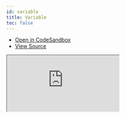 ```yaml
---
id: variable
title: Variable
toc: false
---
```


- [Open in CodeSandbox](https://codesandbox.io/s/github/tannerlinsley/react-virtual/tree/main/examples/variable)
- [View Source](https://github.com/tannerlinsley/react-virtual/tree/main/examples/variable)

<iframe
  src="https://codesandbox.io/embed/github/tannerlinsley/react-virtual/tree/main/examples/variable?autoresize=1&fontsize=14&theme=dark"
  title="tannerlinsley/react-virtual: variable"
  sandbox="allow-forms allow-modals allow-popups allow-presentation allow-same-origin allow-scripts"
  style={{
    width: '100%',
    height: '80vh',
    border: '0',
    borderRadius: 8,
    overflow: 'hidden',
    position: 'static',
    zIndex: 0,
  }}
></iframe>
